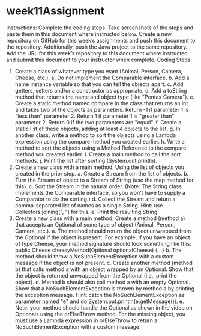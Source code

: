 # week11Assignment
 Instructions: Complete the coding steps. Take screenshots of the steps and paste them in this document where instructed below. Create a new repository on GitHub for this week’s assignments and push this document to the repository. Additionally, push the Java project to the same repository. Add the URL for this week’s repository to this document where instructed and submit this document to your instructor when complete.
Coding Steps:
1.	Create a class of whatever type you want (Animal, Person, Camera, Cheese, etc.). 
a.	Do not implement the Comparable interface.
b.	Add a name instance variable so that you can tell the objects apart.
c.	Add getters, setters and/or a constructor as appropriate.
d.	Add a toString method that returns the name and object type (like "Pentax Camera").
e.	Create a static method named compare in the class that returns an int and takes two of the objects as parameters. Return -1 if parameter 1 is "less than" parameter 2. Return 1 if parameter 1 is "greater than" parameter 2. Return 0 if the two parameters are "equal".
f.	Create a static list of these objects, adding at least 4 objects to the list.
g.	In another class, write a method to sort the objects using a Lambda expression using the compare method you created earlier.
h.	Write a method to sort the objects using a Method Reference to the compare method you created earlier.
i.	Create a main method to call the sort methods.
j.	Print the list after sorting (System.out.println).
2.	Create a new class with a main method. Using the list of objects you created in the prior step.
a.	Create a Stream from the list of objects.
b.	Turn the Stream of object to a Stream of String (use the map method for this).
c.	Sort the Stream in the natural order. (Note: The String class implements the Comparable interface, so you won't have to supply a Comparator to do the sorting.)
d.	Collect the Stream and return a comma-separated list of names as a single String. Hint: use Collectors.joining(", ") for this.
e.	Print the resulting String.
3.	Create a new class with a main method. Create a method (method a) that accepts an Optional of some type of object (Animal, Person, Camera, etc.).
a.	The method should return the object unwrapped from the Optional if the object is present. For example, if you have an object of type Cheese, your method signature should look something like this:
public Cheese cheesyMethod(Optional<Cheese> optionalCheese) {...}
b.	The method should throw a NoSuchElementException with a custom message if the object is not present.
c.	Create another method (method b) that calls method a with an object wrapped by an Optional. Show that the object is returned unwrapped from the Optional (i.e., print the object).
d.	Method b should also call method a with an empty Optional. Show that a NoSuchElementException is thrown by method a by printing the exception message. Hint: catch the NoSuchElementException as parameter named "e" and do System.out.println(e.getMessage()).
e.	Note: your method should handle the Optional as shown in the video on Optionals using the orElseThrow method. For the missing object, you must use a Lambda expression in orElseThrow to return a NoSuchElementException with a custom message.

